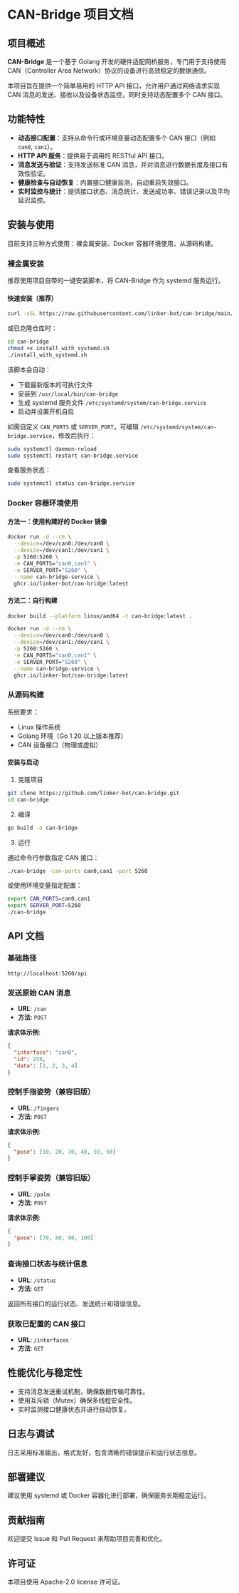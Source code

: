 # CAN-Bridge 项目文档

## 项目概述

**CAN-Bridge** 是一个基于 Golang 开发的硬件适配网桥服务，专门用于支持使用 CAN（Controller Area Network）协议的设备进行高效稳定的数据通信。

本项目旨在提供一个简单易用的 HTTP API 接口，允许用户通过网络请求实现 CAN 消息的发送、接收以及设备状态监控，同时支持动态配置多个 CAN 接口。

## 功能特性

* **动态接口配置**：支持从命令行或环境变量动态配置多个 CAN 接口（例如 `can0`, `can1`）。
* **HTTP API 服务**：提供易于调用的 RESTful API 接口。
* **消息发送与验证**：支持发送标准 CAN 消息，并对消息进行数据长度及接口有效性验证。
* **健康检查与自动恢复**：内置接口健康监测，自动重启失效接口。
* **实时监控与统计**：提供接口状态、消息统计、发送成功率、错误记录以及平均延迟监控。

## 安装与使用

目前支持三种方式使用：裸金属安装、Docker 容器环境使用，从源码构建。

### 裸金属安装

推荐使用项目自带的一键安装脚本，将 CAN-Bridge 作为 systemd 服务运行。

#### 快速安装（推荐）

```bash
curl -sSL https://raw.githubusercontent.com/linker-bot/can-bridge/main/install_with_systemd.sh | sudo bash
```

或已克隆仓库时：

```bash
cd can-bridge
chmod +x install_with_systemd.sh
./install_with_systemd.sh
```

该脚本会自动：
- 下载最新版本的可执行文件
- 安装到 `/usr/local/bin/can-bridge`
- 生成 systemd 服务文件 `/etc/systemd/system/can-bridge.service`
- 启动并设置开机自启

如需自定义 `CAN_PORTS` 或 `SERVER_PORT`，可编辑 `/etc/systemd/system/can-bridge.service`，修改后执行：

```bash
sudo systemctl daemon-reload
sudo systemctl restart can-bridge.service
```

查看服务状态：

```bash
sudo systemctl status can-bridge.service
```

### Docker 容器环境使用

#### 方法一：使用构建好的 Docker 镜像

```bash
docker run -d --rm \
  --device=/dev/can0:/dev/can0 \
  --device=/dev/can1:/dev/can1 \
  -p 5260:5260 \
  -e CAN_PORTS="can0,can1" \
  -e SERVER_PORT="5260" \
  --name can-bridge-service \
  ghcr.io/linker-bot/can-bridge:latest
```

#### 方法二：自行构建

```bash
docker build --platform linux/amd64 -t can-bridge:latest .
```

```bash
docker run -d --rm \
  --device=/dev/can0:/dev/can0 \
  --device=/dev/can1:/dev/can1 \
  -p 5260:5260 \
  -e CAN_PORTS="can0,can1" \
  -e SERVER_PORT="5260" \
  --name can-bridge-service \
  ghcr.io/linker-bot/can-bridge:latest
```

### 从源码构建

系统要求：

* Linux 操作系统
* Golang 环境（Go 1.20 以上版本推荐）
* CAN 设备接口（物理或虚拟）

#### 安装与启动

1. 克隆项目

```bash
git clone https://github.com/linker-bot/can-bridge.git
cd can-bridge
```

2. 编译

```bash
go build -o can-bridge
```

3. 运行

通过命令行参数指定 CAN 接口：

```bash
./can-bridge -can-ports can0,can1 -port 5260
```

或使用环境变量指定配置：

```bash
export CAN_PORTS=can0,can1
export SERVER_PORT=5260
./can-bridge
```

## API 文档

### 基础路径

`http://localhost:5260/api`

### 发送原始 CAN 消息

* **URL**: `/can`
* **方法**: `POST`

**请求体示例**:

```json
{
  "interface": "can0",
  "id": 256,
  "data": [1, 2, 3, 4]
}
```

### 控制手指姿势（兼容旧版）

* **URL**: `/fingers`
* **方法**: `POST`

**请求体示例**:

```json
{
  "pose": [10, 20, 30, 40, 50, 60]
}
```

### 控制手掌姿势（兼容旧版）

* **URL**: `/palm`
* **方法**: `POST`

**请求体示例**:

```json
{
  "pose": [70, 80, 90, 100]
}
```

### 查询接口状态与统计信息

* **URL**: `/status`
* **方法**: `GET`

返回所有接口的运行状态、发送统计和错误信息。

### 获取已配置的 CAN 接口

* **URL**: `/interfaces`
* **方法**: `GET`

## 性能优化与稳定性

* 支持消息发送重试机制，确保数据传输可靠性。
* 使用互斥锁（Mutex）确保多线程安全性。
* 实时监测接口健康状态并进行自动恢复。

## 日志与调试

日志采用标准输出，格式友好，包含清晰的错误提示和运行状态信息。

## 部署建议

建议使用 systemd 或 Docker 容器化进行部署，确保服务长期稳定运行。

## 贡献指南

欢迎提交 Issue 和 Pull Request 来帮助项目完善和优化。

## 许可证

本项目使用 Apache-2.0 license 许可证。
